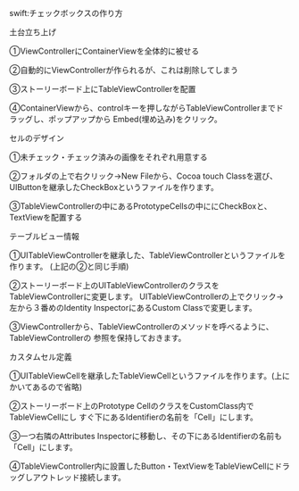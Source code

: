 swift:チェックボックスの作り方

土台立ち上げ

①ViewControllerにContainerViewを全体的に被せる

②自動的にViewControllerが作られるが、これは削除してしまう

③ストーリーボード上にTableViewControllerを配置

④ContainerViewから、controlキーを押しながらTableViewControllerまでドラッグし、ポップアップから
Embed(埋め込み)をクリック。

セルのデザイン

①未チェック・チェック済みの画像をそれぞれ用意する

②フォルダの上で右クリック->New Fileから、Cocoa touch Classを選び、UIButtonを継承したCheckBoxというファイルを作ります。

③TableViewControllerの中にあるPrototypeCellsの中ににCheckBoxと、TextViewを配置する

テーブルビュー情報

①UITableViewControllerを継承した、TableViewControllerというファイルを作ります。
(上記の②と同じ手順)

②ストーリーボード上のUITableViewControllerのクラスをTableViewControllerに変更します。
UITableViewControllerの上でクリック->左から３番めのIdentity InspectorにあるCustom Classで変更します。

③ViewControllerから、TableViewControllerのメソッドを呼べるように、TableViewControllerの
参照を保持しておきます。

カスタムセル定義

①UITableViewCellを継承したTableViewCellというファイルを作ります。(上にかいてあるので省略)

②ストーリーボード上のPrototype CellのクラスをCustomClass内でTableViewCellにし
すぐ下にあるIdentifierの名前を「Cell」にします。

③一つ右隣のAttributes Inspectorに移動し、その下にあるIdentifierの名前も「Cell」にします。

④TableViewController内に設置したButton・TextViewをTableViewCellにドラッグしアウトレッド接続します。